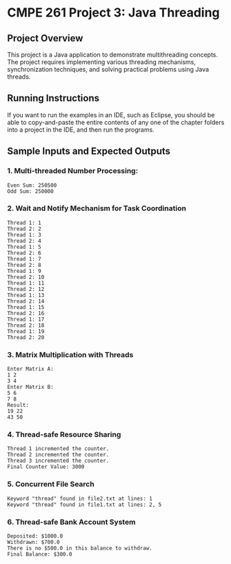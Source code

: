 
# CMPE 261 Project 3: Java Threading

## Project Overview

This project is a Java application to demonstrate multithreading concepts. The project requires implementing various threading mechanisms, synchronization techniques, and solving practical problems using Java threads.


## Running Instructions

If you want to run the examples in an IDE, such as Eclipse, you should
be able to copy-and-paste the entire contents of any one of the chapter folders
into a project in the IDE, and then run the programs.


## Sample Inputs and Expected Outputs

### 1. Multi-threaded Number Processing:
```
Even Sum: 250500
Odd Sum: 250000
```
### 2. Wait and Notify Mechanism for Task Coordination
```
Thread 1: 1
Thread 2: 2
Thread 1: 3
Thread 2: 4
Thread 1: 5
Thread 2: 6
Thread 1: 7
Thread 2: 8
Thread 1: 9
Thread 2: 10
Thread 1: 11
Thread 2: 12
Thread 1: 13
Thread 2: 14
Thread 1: 15
Thread 2: 16
Thread 1: 17
Thread 2: 18
Thread 1: 19
Thread 2: 20

```
### 3. Matrix Multiplication with Threads
```
Enter Matrix A:
1 2
3 4
Enter Matrix B:
5 6
7 8
Result:
19 22 
43 50 
```

### 4. Thread-safe Resource Sharing
```
Thread 1 incremented the counter.
Thread 2 incremented the counter.
Thread 3 incremented the counter.
Final Counter Value: 3000
```

### 5. Concurrent File Search
```
Keyword "thread" found in file2.txt at lines: 1
Keyword "thread" found in file1.txt at lines: 2, 5
```

### 6. Thread-safe Bank Account System
```
Deposited: $1000.0
Withdrawn: $700.0
There is no $500.0 in this balance to withdraw.
Final Balance: $300.0
```